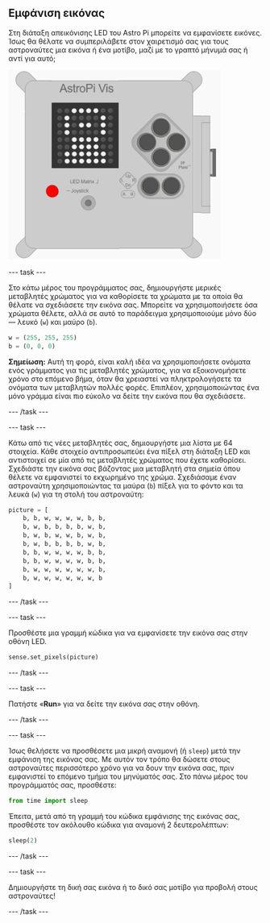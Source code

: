 ## Εμφάνιση εικόνας

Στη διάταξη απεικόνισης LED του Astro Pi μπορείτε να εμφανίσετε εικόνες. Ίσως θα θέλατε να συμπεριλάβετε στον χαιρετισμό σας για τους αστροναύτες μια εικόνα ή ένα μοτίβο, μαζί με το γραπτό μήνυμά σας ή αντί για αυτό;

![Αστροναύτης](images/astronaut-pic.png)

--- task ---

Στο κάτω μέρος του προγράμματος σας, δημιουργήστε μερικές μεταβλητές χρώματος για να καθορίσετε τα χρώματα με τα οποία θα θέλατε να σχεδιάσετε την εικόνα σας. Μπορείτε να χρησιμοποιήσετε όσα χρώματα θέλετε, αλλά σε αυτό το παράδειγμα χρησιμοποιούμε μόνο δύο — λευκό (`w`) και μαύρο (`b`).

```python
w = (255, 255, 255)
b = (0, 0, 0)
```

**Σημείωση:** Αυτή τη φορά, είναι καλή ιδέα να χρησιμοποιήσετε ονόματα ενός γράμματος για τις μεταβλητές χρώματος, για να εξοικονομήσετε χρόνο στο επόμενο βήμα, όταν θα χρειαστεί να πληκτρολογήσετε τα ονόματα των μεταβλητών πολλές φορές. Επιπλέον, χρησιμοποιώντας ένα μόνο γράμμα είναι πιο εύκολο να δείτε την εικόνα που θα σχεδιάσετε.

--- /task ---

--- task ---

Κάτω από τις νέες μεταβλητές σας, δημιουργήστε μια λίστα με 64 στοιχεία. Κάθε στοιχείο αντιπροσωπεύει ένα πίξελ στη διάταξη LED και αντιστοιχεί σε μία από τις μεταβλητές χρώματος που έχετε καθορίσει. Σχεδιάστε την εικόνα σας βάζοντας μια μεταβλητή στα σημεία όπου θέλετε να εμφανιστεί το εκχωρημένο της χρώμα. Σχεδιάσαμε έναν αστροναύτη χρησιμοποιώντας τα μαύρα (`b`) πίξελ για το φόντο και τα λευκά (`w`) για τη στολή του αστροναύτη:

```python
picture = [
    b, b, w, w, w, w, b, b,
    b, w, b, b, b, b, w, b,
    b, w, b, w, w, b, w, b,
    b, w, b, b, b, b, w, b,
    b, b, w, w, w, w, b, b,
    b, b, w, w, w, w, b, b,
    b, w, w, w, w, w, w, b,
    b, w, w, w, w, w, w, b
]
```

--- /task ---

--- task ---

Προσθέστε μια γραμμή κώδικα για να εμφανίσετε την εικόνα σας στην οθόνη LED.

```python
sense.set_pixels(picture)
```

--- /task ---

--- task ---

Πατήστε «**Run**» για να δείτε την εικόνα σας στην οθόνη.

--- /task ---

--- task ---

Ίσως θελήσετε να προσθέσετε μια μικρή αναμονή (ή `sleep`) μετά την εμφάνιση της εικόνας σας. Με αυτόν τον τρόπο θα δώσετε στους αστροναύτες περισσότερο χρόνο για να δουν την εικόνα σας, πριν εμφανιστεί το επόμενο τμήμα του μηνύματός σας. Στο πάνω μέρος του προγράμματός σας, προσθέστε:

```python
from time import sleep
```

Έπειτα, μετά από τη γραμμή του κώδικα εμφάνισης της εικόνας σας, προσθέστε τον ακόλουθο κώδικα για αναμονή 2 δευτερολέπτων:

```python
sleep(2)
```

--- /task ---

--- task ---

Δημιουργήστε τη δική σας εικόνα ή το δικό σας μοτίβο για προβολή στους αστροναύτες!

--- /task ---